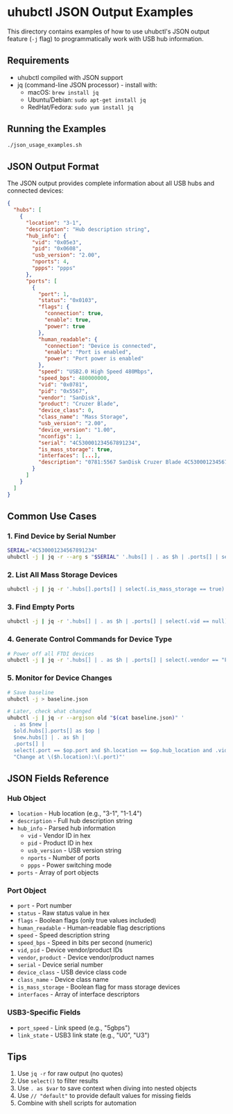 # uhubctl JSON Output Examples

This directory contains examples of how to use uhubctl's JSON output feature (`-j` flag) to programmatically work with USB hub information.

## Requirements

- uhubctl compiled with JSON support
- jq (command-line JSON processor) - install with:
  - macOS: `brew install jq`
  - Ubuntu/Debian: `sudo apt-get install jq`
  - RedHat/Fedora: `sudo yum install jq`

## Running the Examples

```bash
./json_usage_examples.sh
```

## JSON Output Format

The JSON output provides complete information about all USB hubs and connected devices:

```json
{
  "hubs": [
    {
      "location": "3-1",
      "description": "Hub description string",
      "hub_info": {
        "vid": "0x05e3",
        "pid": "0x0608",
        "usb_version": "2.00",
        "nports": 4,
        "ppps": "ppps"
      },
      "ports": [
        {
          "port": 1,
          "status": "0x0103",
          "flags": {
            "connection": true,
            "enable": true,
            "power": true
          },
          "human_readable": {
            "connection": "Device is connected",
            "enable": "Port is enabled", 
            "power": "Port power is enabled"
          },
          "speed": "USB2.0 High Speed 480Mbps",
          "speed_bps": 480000000,
          "vid": "0x0781",
          "pid": "0x5567",
          "vendor": "SanDisk",
          "product": "Cruzer Blade",
          "device_class": 0,
          "class_name": "Mass Storage",
          "usb_version": "2.00",
          "device_version": "1.00",
          "nconfigs": 1,
          "serial": "4C530001234567891234",
          "is_mass_storage": true,
          "interfaces": [...],
          "description": "0781:5567 SanDisk Cruzer Blade 4C530001234567891234"
        }
      ]
    }
  ]
}
```

## Common Use Cases

### 1. Find Device by Serial Number
```bash
SERIAL="4C530001234567891234"
uhubctl -j | jq -r --arg s "$SERIAL" '.hubs[] | . as $h | .ports[] | select(.serial == $s) | "uhubctl -l \($h.location) -p \(.port) -a cycle"'
```

### 2. List All Mass Storage Devices
```bash
uhubctl -j | jq -r '.hubs[].ports[] | select(.is_mass_storage == true) | .description'
```

### 3. Find Empty Ports
```bash
uhubctl -j | jq -r '.hubs[] | . as $h | .ports[] | select(.vid == null) | "Hub \($h.location) Port \(.port)"'
```

### 4. Generate Control Commands for Device Type
```bash
# Power off all FTDI devices
uhubctl -j | jq -r '.hubs[] | . as $h | .ports[] | select(.vendor == "FTDI") | "uhubctl -l \($h.location) -p \(.port) -a off"' | bash
```

### 5. Monitor for Device Changes
```bash
# Save baseline
uhubctl -j > baseline.json

# Later, check what changed
uhubctl -j | jq -r --argjson old "$(cat baseline.json)" '
  . as $new | 
  $old.hubs[].ports[] as $op | 
  $new.hubs[] | . as $h | 
  .ports[] | 
  select(.port == $op.port and $h.location == $op.hub_location and .vid != $op.vid) | 
  "Change at \($h.location):\(.port)"'
```

## JSON Fields Reference

### Hub Object
- `location` - Hub location (e.g., "3-1", "1-1.4")
- `description` - Full hub description string
- `hub_info` - Parsed hub information
  - `vid` - Vendor ID in hex
  - `pid` - Product ID in hex  
  - `usb_version` - USB version string
  - `nports` - Number of ports
  - `ppps` - Power switching mode
- `ports` - Array of port objects

### Port Object
- `port` - Port number
- `status` - Raw status value in hex
- `flags` - Boolean flags (only true values included)
- `human_readable` - Human-readable flag descriptions
- `speed` - Speed description string
- `speed_bps` - Speed in bits per second (numeric)
- `vid`, `pid` - Device vendor/product IDs
- `vendor`, `product` - Device vendor/product names
- `serial` - Device serial number
- `device_class` - USB device class code
- `class_name` - Device class name
- `is_mass_storage` - Boolean flag for mass storage devices
- `interfaces` - Array of interface descriptors

### USB3-Specific Fields
- `port_speed` - Link speed (e.g., "5gbps")
- `link_state` - USB3 link state (e.g., "U0", "U3")

## Tips

1. Use `jq -r` for raw output (no quotes)
2. Use `select()` to filter results
3. Use `. as $var` to save context when diving into nested objects
4. Use `// "default"` to provide default values for missing fields
5. Combine with shell scripts for automation